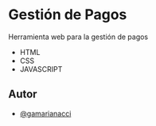 # Gestión de Pagos

Herramienta web para la gestión de pagos

* HTML
* CSS
* JAVASCRIPT

## Autor

- [@gamarianacci](https://www.github.com/gamarianacci)
